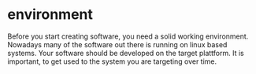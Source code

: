 # environment 

Before you start creating software, you need a solid working environment.
Nowadays many of the software out there is running on linux based systems.
Your software should be developed on the target plattform.
It is important, to get used to the system you are targeting over time.
